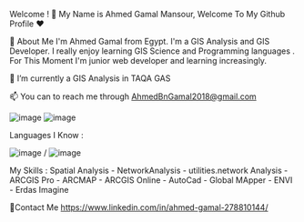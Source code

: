 Welcome ! 👋 My Name is Ahmed Gamal Mansour, Welcome To My Github Profile ♥

🚀 About Me
I'm  Ahmed Gamal from Egypt. I'm a GIS Analysis and GIS Developer. I really enjoy learning GIS Science and Programming languages .  For This Moment I'm junior web developer and learning increasingly. 

🌱 I’m currently a GIS Analysis in TAQA GAS 


📫 You can to reach me through AhmedBnGamal2018@gmail.com 

![image](https://github.com/AhmedBnGamal1996/AhmedBnGamal1996/assets/132365383/0abdaddc-9f73-4901-85f3-3166a0807861)
![image](https://github.com/AhmedBnGamal1996/AhmedBnGamal1996/assets/132365383/886cc596-451e-4775-ad4f-f61bcbeadc81)

Languages I Know :


![image](https://github.com/AhmedBnGamal1996/AhmedBnGamal1996/assets/132365383/ee5a9b55-826f-42f9-8db8-4138b8c7ab02)   / ![image](https://github.com/AhmedBnGamal1996/AhmedBnGamal1996/assets/132365383/167ccdbf-e00c-4186-a717-12e5b58fe8cf)


My Skills :
 Spatial Analysis - NetworkAnalysis - utilities.network Analysis - ARCGIS Pro - ARCMAP - ARCGIS Online - AutoCad - Global MApper - ENVI - Erdas Imagine 

🔗Contact Me
https://www.linkedin.com/in/ahmed-gamal-278810144/
